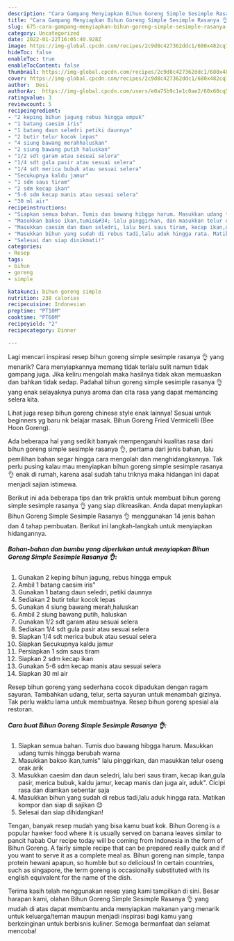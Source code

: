 ```yaml
---
description: "Cara Gampang Menyiapkan Bihun Goreng Simple Sesimple Rasanya 👌 yang Lezat Sekali"
title: "Cara Gampang Menyiapkan Bihun Goreng Simple Sesimple Rasanya 👌 yang Lezat Sekali"
slug: 675-cara-gampang-menyiapkan-bihun-goreng-simple-sesimple-rasanya-yang-lezat-sekali
category: Uncategorized
date: 2022-01-22T16:05:40.928Z
image: https://img-global.cpcdn.com/recipes/2c9d8c427362ddc1/680x482cq70/bihun-goreng-simple-sesimple-rasanya-foto-resep-utama.jpg
hideToc: false
enableToc: true
enableTocContent: false
thumbnail: https://img-global.cpcdn.com/recipes/2c9d8c427362ddc1/680x482cq70/bihun-goreng-simple-sesimple-rasanya-foto-resep-utama.jpg
cover: https://img-global.cpcdn.com/recipes/2c9d8c427362ddc1/680x482cq70/bihun-goreng-simple-sesimple-rasanya-foto-resep-utama.jpg
author:  Desi
authorAv:  https://img-global.cpcdn.com/users/e0a75b9c1e1c0ae2/60x60cq50/avatar.jpg
ratingvalue: 3
reviewcount: 5
recipeingredient:
- "2 keping bihun jagung rebus hingga empuk"
- "1 batang caesim iris"
- "1 batang daun seledri petiki daunnya"
- "2 butir telur kocok lepas"
- "4 siung bawang merahhaluskan"
- "2 siung bawang putih haluskan"
- "1/2 sdt garam atau sesuai selera"
- "1/4 sdt gula pasir atau sesuai selera"
- "1/4 sdt merica bubuk atau sesuai selera"
- "Secukupnya kaldu jamur"
- "1 sdm saus tiram"
- "2 sdm kecap ikan"
- "5-6 sdm kecap manis atau sesuai selera"
- "30 ml air"
recipeinstructions:
- "Siapkan semua bahan. Tumis duo bawang hibgga harum. Masukkan udang tumis hingga berubah warna"
- "Masukkan bakso ikan,tumis&#34; lalu pinggirkan, dan masukkan telur oseng orak arik"
- "Masukkan caesim dan daun seledri, lalu beri saus tiram, kecap ikan,gula pasir, merica bubuk, kaldu jamur, kecap manis dan juga air, aduk&#34;. Cicipi rasa dan diamkan sebentar saja"
- "Masukkan bihun yang sudah di rebus tadi,lalu aduk hingga rata. Matikan kompor dan siap di sajikan 😊"
- "Selesai dan siap dinikmati!"
categories:
- Resep
tags:
- bihun
- goreng
- simple

katakunci: bihun goreng simple 
nutrition: 238 calories
recipecuisine: Indonesian
preptime: "PT10M"
cooktime: "PT60M"
recipeyield: "2"
recipecategory: Dinner

---
```



Lagi mencari inspirasi resep bihun goreng simple sesimple rasanya 👌 yang menarik? Cara menyiapkannya memang tidak terlalu sulit namun tidak gampang juga. Jika keliru mengolah maka hasilnya tidak akan memuaskan dan bahkan tidak sedap. Padahal bihun goreng simple sesimple rasanya 👌 yang enak selayaknya punya aroma dan cita rasa yang dapat memancing selera kita.


Lihat juga resep bihun goreng chinese style enak lainnya! Sesuai untuk beginners yg baru nk belajar masak. Bihun Goreng Fried Vermicelli (Bee Hoon Goreng).

Ada beberapa hal yang sedikit banyak mempengaruhi kualitas rasa dari bihun goreng simple sesimple rasanya 👌, pertama dari jenis bahan, lalu pemilihan bahan segar hingga cara mengolah dan menghidangkannya. Tak perlu pusing kalau mau menyiapkan bihun goreng simple sesimple rasanya 👌 enak di rumah, karena asal sudah tahu triknya maka hidangan ini dapat menjadi sajian istimewa.


Berikut ini ada beberapa tips dan trik praktis untuk membuat bihun goreng simple sesimple rasanya 👌 yang siap dikreasikan. Anda dapat menyiapkan Bihun Goreng Simple Sesimple Rasanya 👌 menggunakan 14 jenis bahan dan 4 tahap pembuatan. Berikut ini langkah-langkah untuk menyiapkan hidangannya.

<!--inarticleads1-->

##### Bahan-bahan dan bumbu yang diperlukan untuk menyiapkan Bihun Goreng Simple Sesimple Rasanya 👌:

1. Gunakan 2 keping bihun jagung, rebus hingga empuk
1. Ambil 1 batang caesim iris&#34;
1. Gunakan 1 batang daun seledri, petiki daunnya
1. Sediakan 2 butir telur kocok lepas
1. Gunakan 4 siung bawang merah,haluskan
1. Ambil 2 siung bawang putih, haluskan
1. Gunakan 1/2 sdt garam atau sesuai selera
1. Sediakan 1/4 sdt gula pasir atau sesuai selera
1. Siapkan 1/4 sdt merica bubuk atau sesuai selera
1. Siapkan Secukupnya kaldu jamur
1. Persiapkan 1 sdm saus tiram
1. Siapkan 2 sdm kecap ikan
1. Gunakan 5-6 sdm kecap manis atau sesuai selera
1. Siapkan 30 ml air


Resep bihun goreng yang sederhana cocok dipadukan dengan ragam sayuran. Tambahkan udang, telur, serta sayuran untuk menambah gizinya. Tak perlu waktu lama untuk membuatnya. Resep bihun goreng spesial ala restoran. 

<!--inarticleads2-->

##### Cara buat Bihun Goreng Simple Sesimple Rasanya 👌:

1. Siapkan semua bahan. Tumis duo bawang hibgga harum. Masukkan udang tumis hingga berubah warna
1. Masukkan bakso ikan,tumis&#34; lalu pinggirkan, dan masukkan telur oseng orak arik
1. Masukkan caesim dan daun seledri, lalu beri saus tiram, kecap ikan,gula pasir, merica bubuk, kaldu jamur, kecap manis dan juga air, aduk&#34;. Cicipi rasa dan diamkan sebentar saja
1. Masukkan bihun yang sudah di rebus tadi,lalu aduk hingga rata. Matikan kompor dan siap di sajikan 😊
1. Selesai dan siap dihidangkan!

Tengan, banyak resep mudah yang bisa kamu buat kok. Bihun Goreng is a popular hawker food where it is usually served on banana leaves similar to pancit habab Our recipe today will be coming from Indonesia in the form of Bihun Goreng. A fairly simple recipe that can be prepared really quick and if you want to serve it as a complete meal as. Bihun goreng nan simple, tanpa protein hewani apapun, so humble but so delicious! In certain countries, such as singapore, the term goreng is occasionally substituted with its english equivalent for the name of the dish. 

Terima kasih telah menggunakan resep yang kami tampilkan di sini. Besar harapan kami, olahan Bihun Goreng Simple Sesimple Rasanya 👌 yang mudah di atas dapat membantu anda menyiapkan makanan yang menarik untuk keluarga/teman maupun menjadi inspirasi bagi kamu yang berkeinginan untuk berbisnis kuliner. Semoga bermanfaat dan selamat mencoba!
